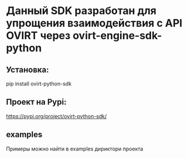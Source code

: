 # Данный SDK разработан для упрощения взаимодействия с API OVIRT через ovirt-engine-sdk-python #
## Установка: #
pip install ovirt-python-sdk 
## Проект на Pypi: #
https://pypi.org/project/ovirt-python-sdk/

## examples #
Примеры можно найти в examples дириктори проекта